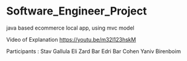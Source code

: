 # Software_Engineer_Project
java based ecommerce local app, using mvc model

Video of Explanation
https://youtu.be/m32l123hskM


Participants :
Stav Gallula
Eli Zard
Bar Edri
Bar Cohen
Yaniv Birenboim
